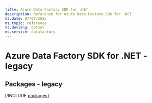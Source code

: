 ```yaml
---
title: Azure Data Factory SDK for .NET
description: Reference for Azure Data Factory SDK for .NET
ms.date: 07/07/2025
ms.topic: reference
ms.devlang: dotnet
ms.service: datafactory
---
```

# Azure Data Factory SDK for .NET - legacy
## Packages - legacy
[!INCLUDE [packages](data-factory-index.md)]